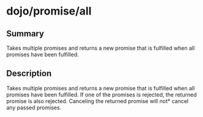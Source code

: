 # dojo/promise/all

## Summary

Takes multiple promises and returns a new promise that is fulfilled
when all promises have been fulfilled.
## Description

Takes multiple promises and returns a new promise that is fulfilled
when all promises have been fulfilled. If one of the promises is rejected,
the returned promise is also rejected. Canceling the returned promise will
not* cancel any passed promises.
